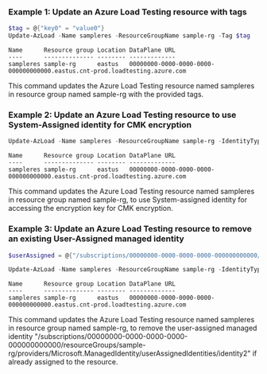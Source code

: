 ### Example 1: Update an Azure Load Testing resource with tags
```powershell
$tag = @{"key0" = "value0"}
Update-AzLoad -Name sampleres -ResourceGroupName sample-rg -Tag $tag
```

```output
Name      Resource group Location DataPlane URL
----      -------------- -------- -------------
sampleres sample-rg      eastus   00000000-0000-0000-0000-000000000000.eastus.cnt-prod.loadtesting.azure.com
```

This command updates the Azure Load Testing resource named sampleres in resource group named sample-rg with the provided tags.

### Example 2: Update an Azure Load Testing resource to use System-Assigned identity for CMK encryption
```powershell
Update-AzLoad -Name sampleres -ResourceGroupName sample-rg -IdentityType "SystemAssigned" -EncryptionIdentity "SystemAssigned" -EncryptionKey "https://sample-akv.vault.azure.net/keys/cmk/2d1ccd5c50234ea2a0858fe148b69cde"
```

```output
Name      Resource group Location DataPlane URL
----      -------------- -------- -------------
sampleres sample-rg      eastus   00000000-0000-0000-0000-000000000000.eastus.cnt-prod.loadtesting.azure.com
```

This command updates the Azure Load Testing resource named sampleres in resource group named sample-rg, to use System-assigned identity for accessing the encryption key for CMK encryption.

### Example 3: Update an Azure Load Testing resource to remove an existing User-Assigned managed identity
```powershell
$userAssigned = @{"/subscriptions/00000000-0000-0000-0000-000000000000/resourceGroups/sample-rg/providers/Microsoft.ManagedIdentity/userAssignedIdentities/identity1" = @{}; "/subscriptions/00000000-0000-0000-0000-000000000000/resourceGroups/sample-rg/providers/Microsoft.ManagedIdentity/userAssignedIdentities/identity2" = $null}

Update-AzLoad -Name sampleres -ResourceGroupName sample-rg -IdentityType "SystemAssigned,UserAssigned" -IdentityUserAssigned $userAssigned
```

```output
Name      Resource group Location DataPlane URL
----      -------------- -------- -------------
sampleres sample-rg      eastus   00000000-0000-0000-0000-000000000000.eastus.cnt-prod.loadtesting.azure.com
```

This command updates the Azure Load Testing resource named sampleres in resource group named sample-rg, to remove the user-assigned managed identity "/subscriptions/00000000-0000-0000-0000-000000000000/resourceGroups/sample-rg/providers/Microsoft.ManagedIdentity/userAssignedIdentities/identity2" if already assigned to the resource.
